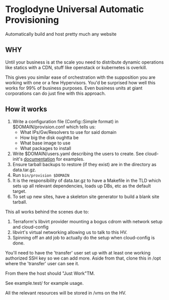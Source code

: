 # Troglodyne Universal Automatic Provisioning

Automatically build and host pretty much any website

## WHY

Until your business is at the scale you need to distribute dynamic operations like statics with a CDN, stuff like openstack or kubernetes is overkill.

This gives you similar ease of orchestration with the supposition you are working with one or a few Hypervisors.
You'd be surprised how well this works for 99% of business purposes.
Even business units at giant corporations can do just fine with this approach.

## How it works

1. Write a configuration file (Config::Simple format) in $DOMAIN/provision.conf which tells us:
    * What IPs/Gw/Resolvers to use for said domain
    * How big the disk oughtta be
    * What base image to use
    * What packages to install
2. Write $DOMAIN/users.yaml describing the users to create. See cloud-init's [documentation](https://cloudinit.readthedocs.io/en/latest/reference/modules.html#users-and-groups) for examples.
2. Ensure tarball backups to restore (if they exist) are in the directory as data.tar.gz.
2. Run `bin/provision $DOMAIN`
3. It is the responsibility of data.tar.gz to have a Makefile in the TLD which sets up all relevant dependencies, loads up DBs, etc as the default target.
4. To set up new sites, have a skeleton site generator to build a blank site tarball.

This all works behind the scenes due to:
1. Terraform's libvirt provider mounting a bogus cdrom with network setup and cloud-config
2. libvirt's virtual networking allowing us to talk to this HV.
3. Spinning off an atd job to actually do the setup when cloud-config is done.

You'll need to have the 'transfer' user set up with at least one working authorized SSH key so we can add more.
Aside from that, clone this in /opt where the 'transfer' user can see it.

From there the host should "Just Work"TM.

See example.test/ for example usage.

All the relevant resources will be stored in /vms on the HV.
